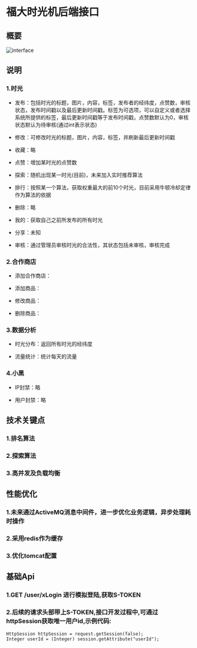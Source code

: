﻿# 福大时光机后端接口

## 概要

![interface](http://hlx-blog.oss-cn-beijing.aliyuncs.com/18-10-10/48068802.jpg)

## 说明

### 1.时光

* 发布：包括时光的标题，图片，内容，标签，发布者的经纬度，点赞数，审核状态，发布时间戳以及最后更新时间戳。标签为可选项，可以自定义或者选择系统所提供的标签，最后更新时间戳等于发布时间戳，点赞数默认为0，审核状态默认为待审核(通过int表示状态)

* 修改：可修改时光的标题，图片，内容，标签，并刷新最后更新时间戳

* 收藏：略

* 点赞：增加某时光的点赞数

* 探索：随机出现某一时光(目前)，未来加入实时推荐算法

* 排行：按照某一个算法，获取权重最大的前10个时光，目前采用牛顿冷却定律作为算法的依据

* 删除：略

* 我的：获取自己之前所发布的所有时光

* 分享：未知

* 审核：通过管理员审核时光的合法性，其状态包括未审核，审核完成

### 2.合作商店

* 添加合作商店：

* 添加商品：

* 修改商品：

* 删除商品：

### 3.数据分析

* 时光分布：返回所有时光的经纬度

* 流量统计：统计每天的流量

### 4.小黑

* IP封禁：略

* 用户封禁：略

## 技术关键点

### 1.排名算法

### 2.探索算法

### 3.高并发及负载均衡

## 性能优化

### 1.未来通过**ActiveMQ**消息中间件，进一步优化业务逻辑，异步处理耗时操作

### 2.采用redis作为缓存

### 3.优化tomcat配置

## 基础Api

### 1.GET /user/xLogin 进行模拟登陆,获取S-TOKEN

### 2.后续的请求头部带上S-TOKEN,接口开发过程中,可通过httpSession获取唯一用户id,示例代码:  
```
HttpSession httpSession = request.getSession(false);
Integer userId = (Integer) session.getAttribute("userId");
```